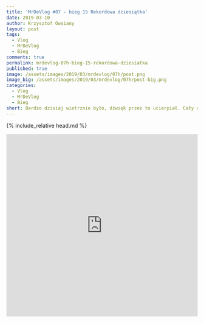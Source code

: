 ```yaml
---
title: 'MrDeVlog #07 - bieg 15 Rekordowa dziesiątka'
date: 2019-03-10
author: Krzysztof Owsiany
layout: post
tags:
  - Vlog
  - MrDeVlog
  - Bieg
comments: true
permalink: mrdevlog-07h-bieg-15-rekordowa-dziesiatka
published: true
image: /assets/images/2019/03/mrdevlog/07h/post.png
image_big: /assets/images/2019/03/mrdevlog/07h/post-big.png
categories:
  - Vlog
  - MrDeVlog
  - Bieg
short: Bardzo dzisiaj wietrznie było, dźwięk przez to ucierpiał. Cały dzień pod znakiem biegu na 10 kilometrów w Poznaniu. Może kogoś zainspiruję tym bieganiem;).
---
```

{% include_relative head.md %}

<div width="640" height="480" style="margin-left:auto; margin-right:auto;">
<embed width="100%" height="480" src="https://www.youtube.com/embed/e5kVnLuo__0"/>
</div >